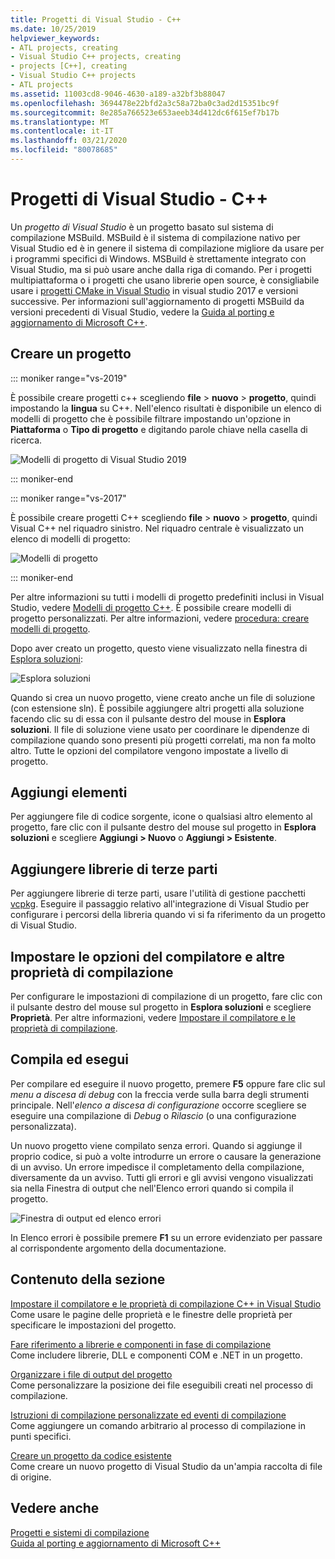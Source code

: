 ```yaml
---
title: Progetti di Visual Studio - C++
ms.date: 10/25/2019
helpviewer_keywords:
- ATL projects, creating
- Visual Studio C++ projects, creating
- projects [C++], creating
- Visual Studio C++ projects
- ATL projects
ms.assetid: 11003cd8-9046-4630-a189-a32bf3b88047
ms.openlocfilehash: 3694478e22bfd2a3c58a72ba0c3ad2d15351bc9f
ms.sourcegitcommit: 8e285a766523e653aeeb34d412dc6f615ef7b17b
ms.translationtype: MT
ms.contentlocale: it-IT
ms.lasthandoff: 03/21/2020
ms.locfileid: "80078685"
---
```

# <a name="visual-studio-projects---c"></a>Progetti di Visual Studio - C++

Un *progetto di Visual Studio* è un progetto basato sul sistema di compilazione MSBuild. MSBuild è il sistema di compilazione nativo per Visual Studio ed è in genere il sistema di compilazione migliore da usare per i programmi specifici di Windows. MSBuild è strettamente integrato con Visual Studio, ma si può usare anche dalla riga di comando. Per i progetti multipiattaforma o i progetti che usano librerie open source, è consigliabile usare i [progetti CMake in Visual Studio](cmake-projects-in-visual-studio.md) in visual studio 2017 e versioni successive. Per informazioni sull'aggiornamento di progetti MSBuild da versioni precedenti di Visual Studio, vedere la [Guida al porting e aggiornamento di Microsoft C++](../porting/visual-cpp-porting-and-upgrading-guide.md).

## <a name="create-a-project"></a>Creare un progetto

::: moniker range="vs-2019"

È possibile creare progetti c++ scegliendo **file** > **nuovo** > **progetto**, quindi impostando la **lingua** su C++. Nell'elenco risultati è disponibile un elenco di modelli di progetto che è possibile filtrare impostando un'opzione in **Piattaforma** o **Tipo di progetto** e digitando parole chiave nella casella di ricerca.

   ![Modelli di progetto di Visual Studio 2019](../build/media/vs2019-choose-console-app.png "Finestra di dialogo nuovo progetto di Visual Studio 2019")

::: moniker-end

::: moniker range="vs-2017"

È possibile creare progetti C++ scegliendo **file** > **nuovo** > **progetto**, quindi Visual C++ nel riquadro sinistro. Nel riquadro centrale è visualizzato un elenco di modelli di progetto:

   ![Modelli di progetto](../overview/media/vs2017-new-project.png "Finestra di dialogo nuovo progetto di Visual Studio 2017")

::: moniker-end

Per altre informazioni su tutti i modelli di progetto predefiniti inclusi in Visual Studio, vedere [Modelli di progetto C++](reference/visual-cpp-project-types.md). È possibile creare modelli di progetto personalizzati. Per altre informazioni, vedere [procedura: creare modelli di progetto](/visualstudio/ide/how-to-create-project-templates).

Dopo aver creato un progetto, questo viene visualizzato nella finestra di [Esplora soluzioni](/visualstudio/ide/solutions-and-projects-in-visual-studio):

   ![Esplora soluzioni](media/mathlibrary-solution-explorer-153.png)

Quando si crea un nuovo progetto, viene creato anche un file di soluzione (con estensione sln). È possibile aggiungere altri progetti alla soluzione facendo clic su di essa con il pulsante destro del mouse in **Esplora soluzioni**. Il file di soluzione viene usato per coordinare le dipendenze di compilazione quando sono presenti più progetti correlati, ma non fa molto altro. Tutte le opzioni del compilatore vengono impostate a livello di progetto.

## <a name="add-items"></a>Aggiungi elementi

Per aggiungere file di codice sorgente, icone o qualsiasi altro elemento al progetto, fare clic con il pulsante destro del mouse sul progetto in **Esplora soluzioni** e scegliere **Aggiungi > Nuovo** o **Aggiungi > Esistente**.

## <a name="add-third-party-libraries"></a>Aggiungere librerie di terze parti

Per aggiungere librerie di terze parti, usare l'utilità di gestione pacchetti [vcpkg](vcpkg.md). Eseguire il passaggio relativo all'integrazione di Visual Studio per configurare i percorsi della libreria quando vi si fa riferimento da un progetto di Visual Studio.

## <a name="set-compiler-options-and-other-build-properties"></a>Impostare le opzioni del compilatore e altre proprietà di compilazione

Per configurare le impostazioni di compilazione di un progetto, fare clic con il pulsante destro del mouse sul progetto in **Esplora soluzioni** e scegliere **Proprietà**. Per altre informazioni, vedere [Impostare il compilatore e le proprietà di compilazione](working-with-project-properties.md).

## <a name="compile-and-run"></a>Compila ed esegui

Per compilare ed eseguire il nuovo progetto, premere **F5** oppure fare clic sul *menu a discesa di debug* con la freccia verde sulla barra degli strumenti principale. Nell'*elenco a discesa di configurazione* occorre scegliere se eseguire una compilazione di *Debug* o *Rilascio* (o una configurazione personalizzata).

Un nuovo progetto viene compilato senza errori. Quando si aggiunge il proprio codice, si può a volte introdurre un errore o causare la generazione di un avviso. Un errore impedisce il completamento della compilazione, diversamente da un avviso. Tutti gli errori e gli avvisi vengono visualizzati sia nella Finestra di output che nell'Elenco errori quando si compila il progetto.

   ![Finestra di output ed elenco errori](../overview/media/vs2017-output-error-list.png)

In Elenco errori è possibile premere **F1** su un errore evidenziato per passare al corrispondente argomento della documentazione.

## <a name="in-this-section"></a>Contenuto della sezione

[Impostare il compilatore e le proprietà di compilazione C++ in Visual Studio](working-with-project-properties.md)<br/>
Come usare le pagine delle proprietà e le finestre delle proprietà per specificare le impostazioni del progetto.

[Fare riferimento a librerie e componenti in fase di compilazione](adding-references-in-visual-cpp-projects.md)<br/>
Come includere librerie, DLL e componenti COM e .NET in un progetto.

[Organizzare i file di output del progetto](how-to-organize-project-output-files-for-builds.md)<br/>
Come personalizzare la posizione dei file eseguibili creati nel processo di compilazione.

[Istruzioni di compilazione personalizzate ed eventi di compilazione](understanding-custom-build-steps-and-build-events.md)<br/>
Come aggiungere un comando arbitrario al processo di compilazione in punti specifici.

[Creare un progetto da codice esistente](how-to-create-a-cpp-project-from-existing-code.md)<br/>
Come creare un nuovo progetto di Visual Studio da un'ampia raccolta di file di origine.

## <a name="see-also"></a>Vedere anche

[Progetti e sistemi di compilazione](projects-and-build-systems-cpp.md)<br>
[Guida al porting e aggiornamento di Microsoft C++](../porting/visual-cpp-porting-and-upgrading-guide.md)
